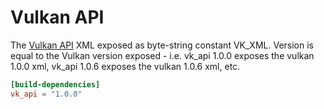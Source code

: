 # Vulkan API

The [Vulkan API](https://github.com/KhronosGroup/Vulkan-Docs) XML exposed as byte-string constant VK_XML.
Version is equal to the Vulkan version exposed - i.e. vk_api 1.0.0 exposes the vulkan 1.0.0 xml, vk_api 
1.0.6 exposes the vulkan 1.0.6 xml, etc.

```toml
[build-dependencies]
vk_api = "1.0.0"
```
